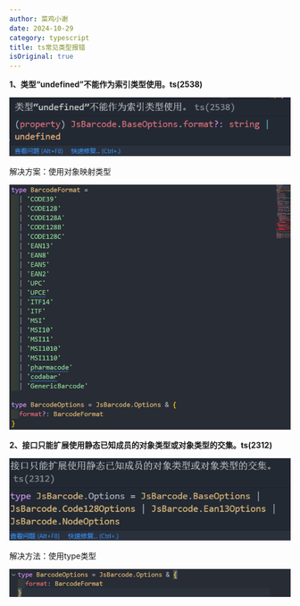 ```yaml
---
author: 菜鸡小谢
date: 2024-10-29
category: typescript
title: ts常见类型报错
isOriginal: true
---
```

**1、类型“undefined”不能作为索引类型使用。ts(2538)**

![1734923022535](image/common-error/1734923022535.png)

解决方案：使用对象映射类型

![1734926060016](image/common-error/1734926060016.png)

**2、接口只能扩展使用静态已知成员的对象类型或对象类型的交集。ts(2312)**

![1734924039521](image/common-error/1734924039521.png)

解决方法：使用type类型

![1734924391141](image/common-error/1734924391141.png)
